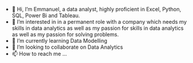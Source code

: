 - 👋 Hi, I’m Emmanuel, a data analyst, highly proficient in Excel, Python, SQL, Power Bi and Tableau.
- 👀 I’m interested in in a permanent role with a company which needs my skills in data analytics as well as my passion for skills in data analytics as well as my passion for solving problems.
- 🌱 I’m currently learning Data Modelling
- 💞️ I’m looking to collaborate on Data Analytics
- 📫 How to reach me ...


<!---
Nobody-xx/Nobody-xx is a ✨ special ✨ repository because its `README.md` (this file) appears on your GitHub profile.
You can click the Preview link to take a look at your changes.
--->
